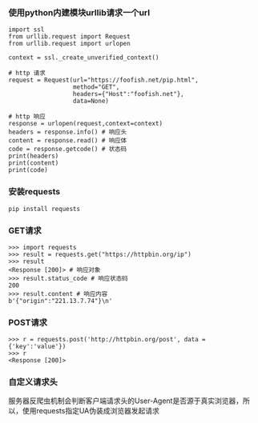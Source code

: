 ### 使用python内建模块urllib请求一个url

```
import ssl
from urllib.request import Request
from urllib.request import urlopen

context = ssl._create_unverified_context()

# http 请求
request = Request(url="https://foofish.net/pip.html",
                  method="GET",
                  headers={"Host":"foofish.net"},
                  data=None)

# http 响应
response = urlopen(request,context=context)
headers = response.info() # 响应头
content = response.read() # 响应体
code = response.getcode() # 状态码
print(headers)
print(content)
print(code)
```

### 安装requests

```
pip install requests
```

### GET请求

```
>>> import requests
>>> result = requests.get("https://httpbin.org/ip")
>>> result
<Response [200]> # 响应对象
>>> result.status_code # 响应状态码
200
>>> result.content # 响应内容
b'{"origin":"221.13.7.74"}\n'
```

### POST请求

```
>>> r = requests.post('http://httpbin.org/post', data = {'key':'value'})
>>> r
<Response [200]>
```

### 自定义请求头

服务器反爬虫机制会判断客户端请求头的User-Agent是否源于真实浏览器，所以，使用requests指定UA伪装成浏览器发起请求

```

```



